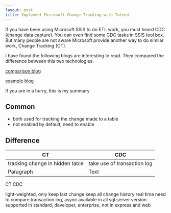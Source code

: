 ```yaml
---
layout: post
title: Implement Microsoft Change Tracking with Talend
---
```


If you have been using Microsoft SSIS to do ETL work, you must heard CDC (change data capture). You can even find some CDC tasks in SSIS tool box. But many people are not aware Microsoft provide another way to do similar work, Change Tracking (CT).

I have found the following blogs are interesting to read.  They compared the difference between this two technologies.  

[comparison blog](https://blog.syncsort.com/2019/07/big-data/change-data-capture-change-tracking-three-examples/)  

[example blog](https://www.timmitchell.net/post/2016/01/18/getting-started-with-change-tracking-in-sql-server/)

If you are in a hurry, this is my summary 

## Common
* both used for tracking the change made to a table
* not enabled by default, need to enable

## Difference 
| CT  | CDC |
| ----------- | ----------- |
| tracking change in hidden table | take use of transaction log|
| Paragraph | Text |

CT         	CDC			
		
light-weighted, only keep last change	keep all change history	
real time	need to compare transaction log, async
available in all sql server version	supported in standard, developer, enterprise, not in express and web 
